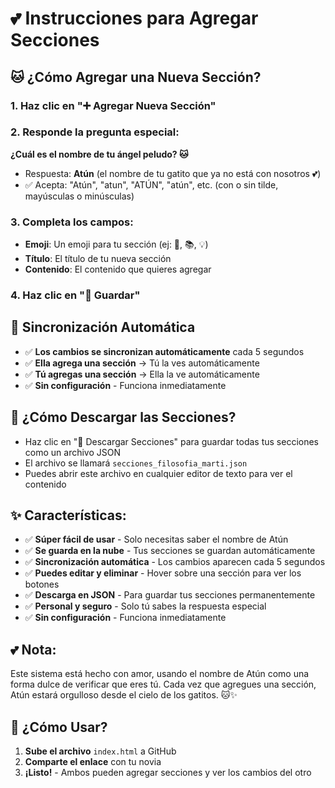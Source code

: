 # 💕 Instrucciones para Agregar Secciones

## 🐱 ¿Cómo Agregar una Nueva Sección?

### 1. Haz clic en "➕ Agregar Nueva Sección"

### 2. Responde la pregunta especial:
**¿Cuál es el nombre de tu ángel peludo? 🐱**
- Respuesta: **Atún** (el nombre de tu gatito que ya no está con nosotros 💕)
- ✅ Acepta: "Atún", "atun", "ATÚN", "atún", etc. (con o sin tilde, mayúsculas o minúsculas)

### 3. Completa los campos:
- **Emoji**: Un emoji para tu sección (ej: 🎯, 📚, 💡)
- **Título**: El título de tu nueva sección
- **Contenido**: El contenido que quieres agregar

### 4. Haz clic en "💾 Guardar"

## 🔄 Sincronización Automática

- ✅ **Los cambios se sincronizan automáticamente** cada 5 segundos
- ✅ **Ella agrega una sección** → Tú la ves automáticamente
- ✅ **Tú agregas una sección** → Ella la ve automáticamente
- ✅ **Sin configuración** - Funciona inmediatamente

## 💾 ¿Cómo Descargar las Secciones?

- Haz clic en "💾 Descargar Secciones" para guardar todas tus secciones como un archivo JSON
- El archivo se llamará `secciones_filosofia_marti.json`
- Puedes abrir este archivo en cualquier editor de texto para ver el contenido

## ✨ Características:

- ✅ **Súper fácil de usar** - Solo necesitas saber el nombre de Atún
- ✅ **Se guarda en la nube** - Tus secciones se guardan automáticamente
- ✅ **Sincronización automática** - Los cambios aparecen cada 5 segundos
- ✅ **Puedes editar y eliminar** - Hover sobre una sección para ver los botones
- ✅ **Descarga en JSON** - Para guardar tus secciones permanentemente
- ✅ **Personal y seguro** - Solo tú sabes la respuesta especial
- ✅ **Sin configuración** - Funciona inmediatamente

## 💕 Nota:
Este sistema está hecho con amor, usando el nombre de Atún como una forma dulce de verificar que eres tú. Cada vez que agregues una sección, Atún estará orgulloso desde el cielo de los gatitos. 🐱✨

## 🚀 ¿Cómo Usar?

1. **Sube el archivo** `index.html` a GitHub
2. **Comparte el enlace** con tu novia
3. **¡Listo!** - Ambos pueden agregar secciones y ver los cambios del otro

